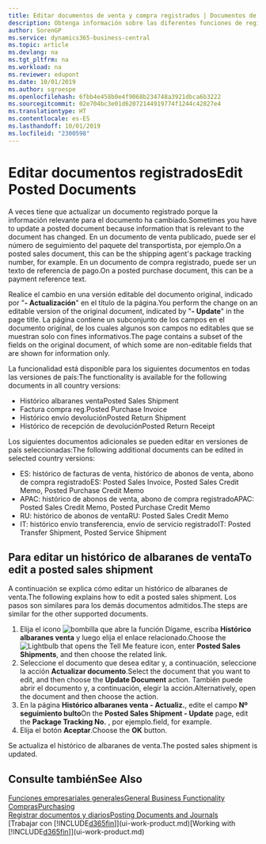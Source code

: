 ```yaml
---
title: Editar documentos de venta y compra registrados | Documentos de Microsoft
description: Obtenga información sobre las diferentes funciones de registro para registrar documentos de compra y cómo puede actualizar los documentos registrados.
author: SorenGP
ms.service: dynamics365-business-central
ms.topic: article
ms.devlang: na
ms.tgt_pltfrm: na
ms.workload: na
ms.reviewer: edupont
ms.date: 10/01/2019
ms.author: sgroespe
ms.openlocfilehash: 6fbb4e458b0e4f9068b234748a3921dbca6b3222
ms.sourcegitcommit: 02e704bc3e01d62072144919774f1244c42827e4
ms.translationtype: HT
ms.contentlocale: es-ES
ms.lasthandoff: 10/01/2019
ms.locfileid: "2300598"
---
```

# <a name="edit-posted-documents"></a><span data-ttu-id="4f560-103">Editar documentos registrados</span><span class="sxs-lookup"><span data-stu-id="4f560-103">Edit Posted Documents</span></span>
<span data-ttu-id="4f560-104">A veces tiene que actualizar un documento registrado porque la información relevante para el documento ha cambiado.</span><span class="sxs-lookup"><span data-stu-id="4f560-104">Sometimes you have to update a posted document because information that is relevant to the document has changed.</span></span> <span data-ttu-id="4f560-105">En un documento de venta publicado, puede ser el número de seguimiento del paquete del transportista, por ejemplo.</span><span class="sxs-lookup"><span data-stu-id="4f560-105">On a posted sales document, this can be the shipping agent's package tracking number, for example.</span></span> <span data-ttu-id="4f560-106">En un documento de compra registrado, puede ser un texto de referencia de pago.</span><span class="sxs-lookup"><span data-stu-id="4f560-106">On a posted purchase document, this can be a payment reference text.</span></span>

<span data-ttu-id="4f560-107">Realice el cambio en una versión editable del documento original, indicado por "**- Actualización**" en el título de la página.</span><span class="sxs-lookup"><span data-stu-id="4f560-107">You perform the change on an editable version of the original document, indicated by "**- Update**" in the page title.</span></span> <span data-ttu-id="4f560-108">La página contiene un subconjunto de los campos en el documento original, de los cuales algunos son campos no editables que se muestran solo con fines informativos.</span><span class="sxs-lookup"><span data-stu-id="4f560-108">The page contains a subset of the fields on the original document, of which some are non-editable fields that are shown for information only.</span></span>

<span data-ttu-id="4f560-109">La funcionalidad está disponible para los siguientes documentos en todas las versiones de país:</span><span class="sxs-lookup"><span data-stu-id="4f560-109">The functionality is available for the following documents in all country versions:</span></span>
- <span data-ttu-id="4f560-110">Histórico albaranes venta</span><span class="sxs-lookup"><span data-stu-id="4f560-110">Posted Sales Shipment</span></span>
- <span data-ttu-id="4f560-111">Factura compra reg.</span><span class="sxs-lookup"><span data-stu-id="4f560-111">Posted Purchase Invoice</span></span>
- <span data-ttu-id="4f560-112">Histórico envío devolución</span><span class="sxs-lookup"><span data-stu-id="4f560-112">Posted Return Shipment</span></span>
- <span data-ttu-id="4f560-113">Histórico de recepción de devolución</span><span class="sxs-lookup"><span data-stu-id="4f560-113">Posted Return Receipt</span></span>

<span data-ttu-id="4f560-114">Los siguientes documentos adicionales se pueden editar en versiones de país seleccionadas:</span><span class="sxs-lookup"><span data-stu-id="4f560-114">The following additional documents can be edited in selected country versions:</span></span>
- <span data-ttu-id="4f560-115">ES: histórico de facturas de venta, histórico de abonos de venta, abono de compra registrado</span><span class="sxs-lookup"><span data-stu-id="4f560-115">ES: Posted Sales Invoice, Posted Sales Credit Memo, Posted Purchase Credit Memo</span></span>
- <span data-ttu-id="4f560-116">APAC: histórico de abonos de venta, abono de compra registrado</span><span class="sxs-lookup"><span data-stu-id="4f560-116">APAC: Posted Sales Credit Memo, Posted Purchase Credit Memo</span></span>
- <span data-ttu-id="4f560-117">RU: histórico de abonos de venta</span><span class="sxs-lookup"><span data-stu-id="4f560-117">RU: Posted Sales Credit Memo</span></span>
- <span data-ttu-id="4f560-118">IT: histórico envío transferencia, envío de servicio registrado</span><span class="sxs-lookup"><span data-stu-id="4f560-118">IT: Posted Transfer Shipment, Posted Service Shipment</span></span>

## <a name="to-edit-a-posted-sales-shipment"></a><span data-ttu-id="4f560-119">Para editar un histórico de albaranes de venta</span><span class="sxs-lookup"><span data-stu-id="4f560-119">To edit a posted sales shipment</span></span>
<span data-ttu-id="4f560-120">A continuación se explica cómo editar un histórico de albaranes de venta.</span><span class="sxs-lookup"><span data-stu-id="4f560-120">The following explains how to edit a posted sales shipment.</span></span> <span data-ttu-id="4f560-121">Los pasos son similares para los demás documentos admitidos.</span><span class="sxs-lookup"><span data-stu-id="4f560-121">The steps are similar for the other supported documents.</span></span>

1. <span data-ttu-id="4f560-122">Elija el icono ![bombilla que abre la función Dígame](media/ui-search/search_small.png "Dígame que desea hacer"), escriba **Histórico albaranes venta** y luego elija el enlace relacionado.</span><span class="sxs-lookup"><span data-stu-id="4f560-122">Choose the ![Lightbulb that opens the Tell Me feature](media/ui-search/search_small.png "Tell me what you want to do") icon, enter **Posted Sales Shipments**, and then choose the related link.</span></span>
2. <span data-ttu-id="4f560-123">Seleccione el documento que desea editar y, a continuación, seleccione la acción **Actualizar documento**.</span><span class="sxs-lookup"><span data-stu-id="4f560-123">Select the document that you want to edit, and then choose the **Update Document** action.</span></span> <span data-ttu-id="4f560-124">También puede abrir el documento y, a continuación, elegir la acción.</span><span class="sxs-lookup"><span data-stu-id="4f560-124">Alternatively, open the document and then choose the action.</span></span>
3. <span data-ttu-id="4f560-125">En la página **Histórico albaranes venta - Actualiz.**, edite el campo **Nº seguimiento bulto**</span><span class="sxs-lookup"><span data-stu-id="4f560-125">On the **Posted Sales Shipment - Update** page, edit the **Package Tracking No.**</span></span> <span data-ttu-id="4f560-126">, por ejemplo.</span><span class="sxs-lookup"><span data-stu-id="4f560-126">field, for example.</span></span>
4. <span data-ttu-id="4f560-127">Elija el botón **Aceptar**.</span><span class="sxs-lookup"><span data-stu-id="4f560-127">Choose the **OK** button.</span></span>

<span data-ttu-id="4f560-128">Se actualiza el histórico de albaranes de venta.</span><span class="sxs-lookup"><span data-stu-id="4f560-128">The posted sales shipment is updated.</span></span>

## <a name="see-also"></a><span data-ttu-id="4f560-129">Consulte también</span><span class="sxs-lookup"><span data-stu-id="4f560-129">See Also</span></span>
[<span data-ttu-id="4f560-130">Funciones empresariales generales</span><span class="sxs-lookup"><span data-stu-id="4f560-130">General Business Functionality</span></span>](ui-across-business-areas.md)  
[<span data-ttu-id="4f560-131">Compras</span><span class="sxs-lookup"><span data-stu-id="4f560-131">Purchasing</span></span>](purchasing-manage-purchasing.md)  
[<span data-ttu-id="4f560-132">Registrar documentos y diarios</span><span class="sxs-lookup"><span data-stu-id="4f560-132">Posting Documents and Journals</span></span>](ui-post-documents-journals.md)  
<span data-ttu-id="4f560-133">[Trabajar con [!INCLUDE[d365fin](includes/d365fin_md.md)]](ui-work-product.md)</span><span class="sxs-lookup"><span data-stu-id="4f560-133">[Working with [!INCLUDE[d365fin](includes/d365fin_md.md)]](ui-work-product.md)</span></span>
